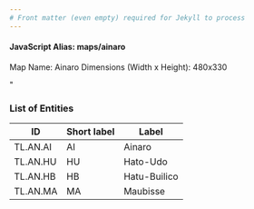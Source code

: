 ```yaml
---
# Front matter (even empty) required for Jekyll to process
---
```


#### JavaScript Alias: maps/ainaro

Map Name: Ainaro
Dimensions (Width x Height): 480x330

"





### List of Entities

ID | Short label | Label
---|---|---|
TL.AN.AI|AI|Ainaro
TL.AN.HU|HU|Hato-Udo
TL.AN.HB|HB|Hatu-Builico
TL.AN.MA|MA|Maubisse